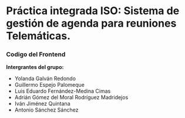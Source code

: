 # Práctica integrada ISO: Sistema de gestión de agenda para reuniones Telemáticas. 

### Codigo del Frontend

**Intergrantes del grupo:**
* Yolanda Galván Redondo
* Guillermo Espejo Palomeque
* Luis Eduardo Fernández-Medina Cimas
* Adrián Gómez del Moral Rodríguez Madridejos
* Iván Jiménez Quintana
* Antonio Sánchez Sánchez
